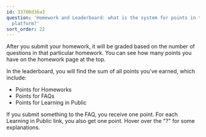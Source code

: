 ```yaml
---
id: 33700d36a3
question: 'Homework and Leaderboard: what is the system for points in the course management
  platform?'
sort_order: 22
---
```


After you submit your homework, it will be graded based on the number of questions in that particular homework. You can see how many points you have on the homework page at the top.

In the leaderboard, you will find the sum of all points you've earned, which include:

- Points for Homeworks
- Points for FAQs
- Points for Learning in Public

If you submit something to the FAQ, you receive one point. For each Learning in Public link, you also get one point. Hover over the "?" for some explanations.